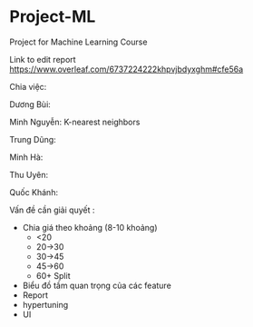 # Project-ML
Project for Machine Learning Course

Link to edit report
https://www.overleaf.com/6737224222khpvjbdyxghm#cfe56a

Chia việc:


Dương Bùi:

Minh Nguyễn: K-nearest neighbors

Trung Dũng:

Minh Hà:

Thu Uyên: 

Quốc Khánh:

Vấn đề cần giải quyết : 

- Chia giá theo khoảng (8-10 khoảng)
   + <20
   + 20->30
   + 30->45
   + 45->60
   + 60+
  Split
- Biểu đồ tầm quan trọng của các feature
- Report
- hypertuning
- UI
